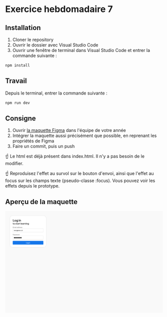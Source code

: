 # Exercice hebdomadaire 7

## Installation

1. Cloner le repository
2. Ouvrir le dossier avec Visual Studio Code
3. Ouvrir une fenêtre de terminal dans Visual Studio Code et entrer la commande suivante :

```bash
npm install
```

## Travail

Depuis le terminal, entrer la commande suivante :

```bash
npm run dev
```

## Consigne

1. Ouvrir [la maquette Figma](https://www.figma.com/design/aMAVBsgPEeenifCKQFn2Mj/imd2-exercice-hebdomadaire-7?node-id=0-1&m=dev) dans l'équipe de votre année
2. Intégrer la maquette aussi précisément que possible, en reprenant les propriétés de Figma
3. Faire un commit, puis un push

☝️ Le html est déjà présent dans index.html. Il n'y a pas besoin de le modifier.

☝️ Reproduisez l'effet au survol sur le bouton d'envoi, ainsi que l'effet au focus sur les champs texte (pseudo-classe :focus). Vous pouvez voir les effets depuis le prototype.

## Aperçu de la maquette

![](maquette.png)
